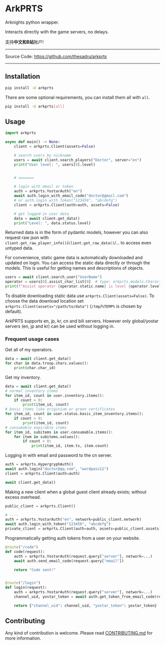 # ArkPRTS

Arknights python wrapper.

Interacts directly with the game servers, no delays.

支持**中文和B站**账户!

<!-- Supports Chinese and BiliBili accounts -->

---

Source Code: <https://github.com/thesadru/arkprts>

---

## Installation

```sh
pip install -U arkprts
```

There are some optional requirements, you can install them all with `all`.

```sh
pip install -U arkprts[all]
```

## Usage

```py
import arkprts

async def main() -> None:
    client = arkprts.Client(assets=False)

    # search users by nickname
    users = await client.search_players("Doctor", server="en")
    print("User level: ", users[0].level)


    # =======

    # login with email or token
    auth = arkprts.YostarAuth("en")
    await auth.login_with_email_code("doctor@gmail.com")
    # or auth.login_with_token("123456", "abcdefg")
    client = arkprts.Client(auth=auth, assets=False)

    # get logged-in user data
    data = await client.get_data()
    print("Level: ", data.status.level)
```

Returned data is in the form of pydantic models, however you can also request raw json with `client.get_raw_player_info()`/`client.get_raw_data()`/... to access even untyped data.

For convenience, static game data is automatically downloaded and updated on login. You can access the static data directly or through the models. This is useful for getting names and descriptions of objects.

```py
users = await client.search_user("UserName")
operator = users[0].assist_char_list[0]  # type: arkprts.models.Character
print(f"Assist operator {operator.static.name} is level {operator.level}")
```

To disable downloading static data use `arkprts.Client(assets=False)`. To choose the data download location set `arkprts.Client(assets="/path/to/data")` (`/tmp`/`%TEMP%` is chosen by default).

ArkPRTS supports en, jp, kr, cn and bili servers. However only global/yostar servers (en, jp and kr) can be used without logging in.

### Frequent usage cases

Get all of my operators.

```py
data = await client.get_data()
for char in data.troop.chars.values():
    print(char.char_id)
```

Get my inventory.

```py
data = await client.get_data()
# normal inventory items
for item_id, count in user.inventory.items():
    if count > 0:
        print(item_id, count)
# basic items like originium or green certificates
for item_id, count in user.status.basic_item_inventory.items():
    if count > 0:
        print(item_id, count)
# consumable expirable items
for item_id, subitems in user.consumable.items():
    for item in subitems.values():
        if count > 0:
            print(item_id, item.ts, item.count)
```

Logging in with email and password to the cn server.

```py
auth = arkprts.HypergryphAuth()
await auth.login("doctor@qq.com", "wordpass12")
client = arkprts.Client(auth=auth)

await client.get_data()
```

Making a new client when a global guest client already exists; without excess overhead.

```py
public_client = arkprts.Client()

# ----
auth = arkprts.YostarAuth("en", network=public_client.network)
await auth.login_with_token("123456", "abcdefg")
private_client = arkprts.Client(auth=auth, assets=public_client.assets)
```

Programmatically getting auth tokens from a user on your website.

```py
@route("/code")
def code(request):
    auth = arkprts.YostarAuth(request.query["server"], network=...)
    await auth.send_email_code(request.query["email"])

    return "Code sent!"


@route("/login")
def login(request):
    auth = arkprts.YostarAuth(request.query["server"], network=...)
    channel_uid, yostar_token = await auth.get_token_from_email_code(request.query["email"], request.query["code"])

    return {"channel_uid": channel_uid, "yostar_token": yostar_token}
```

## Contributing

Any kind of contribution is welcome.
Please read [CONTRIBUTING.md](./CONTRIBUTING.md) for more information.
